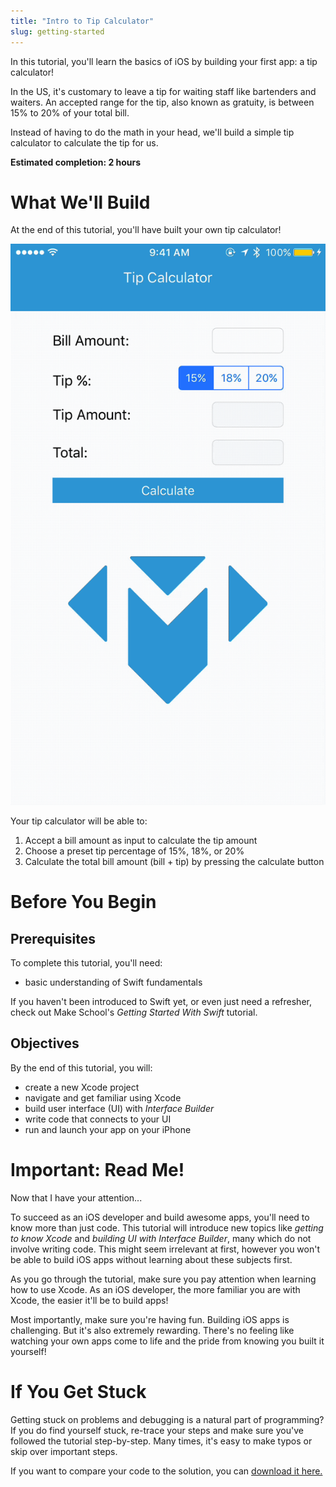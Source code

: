 ```yaml
---
title: "Intro to Tip Calculator"
slug: getting-started
---
```


In this tutorial, you'll learn the basics of iOS by building your first app: a tip calculator!

In the US, it's customary to leave a tip for waiting staff like bartenders and waiters. An accepted range for the tip, also known as gratuity, is between 15% to 20% of your total bill.

Instead of having to do the math in your head, we'll build a simple tip calculator to calculate the tip for us.

**Estimated completion: 2 hours**

# What We'll Build

At the end of this tutorial, you'll have built your own tip calculator!

![Final Tip Calculator](assets/tip_calc_final.gif)

Your tip calculator will be able to:

1. Accept a bill amount as input to calculate the tip amount
1. Choose a preset tip percentage of 15%, 18%, or 20%
1. Calculate the total bill amount (bill + tip) by pressing the calculate button

# Before You Begin

## Prerequisites

To complete this tutorial, you'll need:

- basic understanding of Swift fundamentals

If you haven't been introduced to Swift yet, or even just need a refresher, check out Make School's _Getting Started With Swift_ tutorial.

## Objectives

By the end of this tutorial, you will:

- create a new Xcode project
- navigate and get familiar using Xcode
- build user interface (UI) with _Interface Builder_
- write code that connects to your UI
- run and launch your app on your iPhone

# Important: Read Me!

Now that I have your attention...

To succeed as an iOS developer and build awesome apps, you'll need to know more than just code. This tutorial will introduce new topics like _getting to know Xcode_ and _building UI with Interface Builder_, many which do not involve writing code. This might seem irrelevant at first, however you won't be able to build iOS apps without learning about these subjects first.

As you go through the tutorial, make sure you pay attention when learning how to use Xcode. As an iOS developer, the more familiar you are with Xcode, the easier it'll be to build apps!

Most importantly, make sure you're having fun. Building iOS apps is challenging. But it's also extremely rewarding. There's no feeling like watching your own apps come to life and the pride from knowing you built it yourself!

# If You Get Stuck

Getting stuck on problems and debugging is a natural part of programming? If you do find yourself stuck, re-trace your steps and make sure you've followed the tutorial step-by-step. Many times, it's easy to make typos or skip over important steps.

If you want to compare your code to the solution, you can [download it here.](https://github.com/MakeSchool-Tutorials/Tip-Calculator-Swift3-Solution/archive/master.zip)

<!-- move this to section about introducing Xcode -->

<!-- This is much more of a tutorial about Xcode then it is about programming. If you have never used an _Integrated Development Environment_ (IDE) before, this will get you acquainted with the minimum required knowledge to be proficient in Xcode, and even give you a taste of some of the more advanced stuff. Many times you may see multiple ways to do the same thing -- repetition is key. Our intent here is to show you as many ways as we can in the short duration of this tutorial. -->

<!-- A builder can only be as good as their tools, and luckily for us, Apple builds their products with _Xcode_ and is continuously improving it! What is the greatest sign of that? During the writing of this tutorial, _Xcode_ crashed exactly 0 times. That is what you need to strive towards when you ship your own apps! -->
